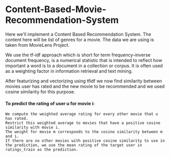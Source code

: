 # Content-Based-Movie-Recommendation-System

Here we'll implement a Content Based Recommendation System. 
The content here will be list of genres for a movie. 
The data we are using is taken from MovieLens Project.

We use the tf-idf approach which is short for term frequency–inverse document frequency, is a numerical statistic that is intended to reflect how important a word is to a document in a collection or corpus. It is often used as a weighting factor in information retrieval and text mining.

After featurizing and vectorizing using tfidf we now find similarity between movies user has rated and the new movie to be recommended and we used cosine similarity for this purpose.

#### To predict the rating of user u for movie i: 
    We compute the weighted average rating for every other movie that u has rated.
    Restrict this weighted average to movies that have a positive cosine similarity with movie i. 
    The weight for movie m corresponds to the cosine similarity between m and i. 
    If there are no other movies with positive cosine similarity to use in the prediction, we use the mean rating of the target user in ratings_train as the prediction.
